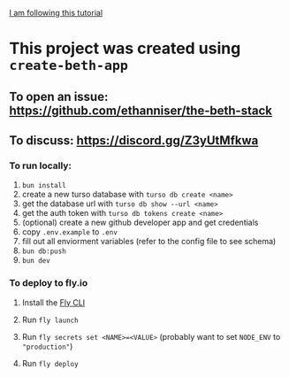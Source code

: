 [I am following this tutorial](https://www.youtube.com/watch?v=NZpPMlSAez0)

# This project was created using `create-beth-app`

## To open an issue: https://github.com/ethanniser/the-beth-stack

## To discuss: https://discord.gg/Z3yUtMfkwa

### To run locally:

1. `bun install`
2. create a new turso database with `turso db create <name>`
3. get the database url with `turso db show --url <name>`
4. get the auth token with `turso db tokens create <name>`
5. (optional) create a new github developer app and get credentials
6. copy `.env.example` to `.env`
7. fill out all enviorment variables (refer to the config file to see schema)
8. `bun db:push`
9. `bun dev`

### To deploy to fly.io

1. Install the [Fly CLI](https://fly.io/docs/hands-on/install-flyctl/)

2. Run `fly launch`

3. Run `fly secrets set <NAME>=<VALUE>` (probably want to set `NODE_ENV` to `"production"`)

4. Run `fly deploy`

